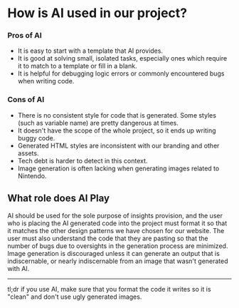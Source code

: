 # How is AI used in our project?
### Pros of AI
- It is easy to start with a template that AI provides.
- It is good at solving small, isolated tasks, especially ones which require it to match to a template or fill in a blank. 
- It is helpful for debugging logic errors or commonly encountered bugs when writing code.
### Cons of AI
- There is no consistent style for code that is generated. Some styles (such as variable name) are pretty dangerous at times.
- It doesn't have the scope of the whole project, so it ends up writing buggy code.
- Generated HTML styles are inconsistent with our branding and other assets.
- Tech debt is harder to detect in this context.
- Image generation is often lacking when generating images related to Nintendo.

## What role does AI Play
AI should be used for the sole purpose of insights provision, and the user who is placing the AI generated code into the project must format it so that it matches the other design patterns we have chosen for our website. The user must also understand the code that they are pasting so that the number of bugs due to oversights in the generation process are minimized. Image generation is discouraged unless it can generate an output that is indiscernable, or nearly indiscernable from an image that wasn't generated with AI.
___
tl;dr if you use AI, make sure that you format the code it writes so it is "clean" and don't use ugly generated images.
